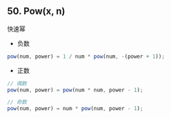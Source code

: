 ## 50. Pow(x, n)

快速幂

- 负数

```js
pow(num, power) = 1 / num * pow(num, -(power + 1));
```

- 正数

```js
// 偶数
pow(num, power) = pow(num * num, power - 1);

// 奇数
pow(num, power) = num * pow(num, power - 1);
```